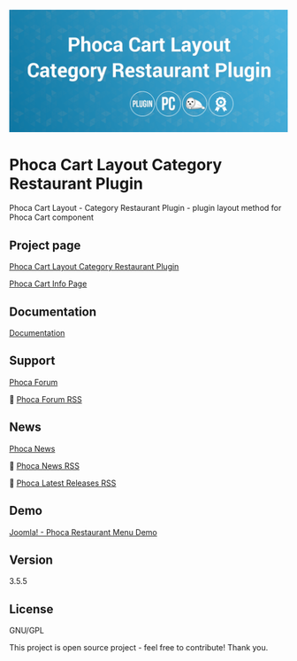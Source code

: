 



![Phoca Cart Layout Category Restaurant Plugin](https://github.com/PhocaCz/PhocaCartLayoutCategoryRestaurantPlugin/blob/master/category_restaurant.png?raw=true)

# Phoca Cart Layout Category Restaurant Plugin



Phoca Cart Layout - Category Restaurant Plugin - plugin layout method for Phoca Cart component



## Project page

[Phoca Cart Layout Category Restaurant Plugin](https://www.phoca.cz/phocacart-extensions/2-plugins/53-phoca-cart-layout-category-restaurant-plugin)

[Phoca Cart Info Page](https://www.phoca.cz/project/phocacart-joomla-ecommerce)



## Documentation

[Documentation](https://www.phoca.cz/documentation/category/115-phoca-cart)





## Support

[Phoca Forum](https://www.phoca.cz/forum)

:bell: [Phoca Forum RSS](https://www.phoca.cz/forum/app.php/feed)



## News

[Phoca News](https://www.phoca.cz/news)

:bell: [Phoca News RSS](https://www.phoca.cz/news?format=feed&type=rss)

:bell: [Phoca Latest Releases RSS](https://www.phoca.cz/download/feed/111?format=feed&type=rss)



## Demo

[Joomla! - Phoca Restaurant Menu Demo](https://www.phoca.cz/restaurantmenudemo)



## Version

3.5.5



## License

GNU/GPL



This project is open source project - feel free to contribute! Thank you.
